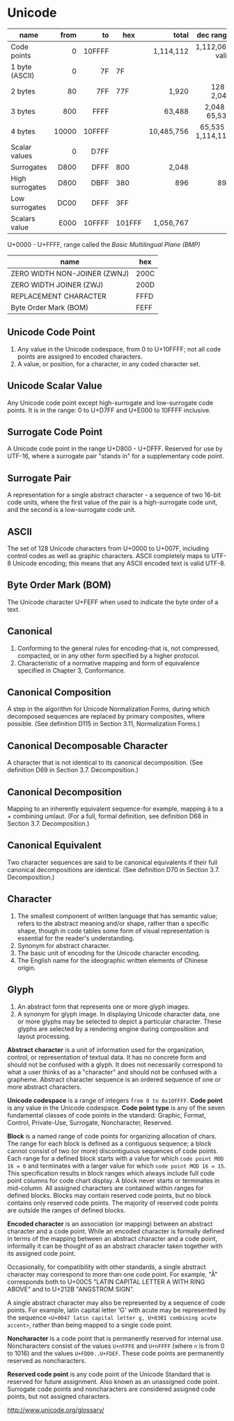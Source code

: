 # Unicode

name            | from |     to |  hex   |   total    | dec range   |
----------------|-----:|-------:|--------|-----------:|------------:|
Code points     |    0 | 10FFFF |        |  ‭1,114,112‬ |   1,112,064 valid
1 byte (ASCII)  |    0 |     7F |     7F |            |
2 bytes         |   80 |    7FF |    ‭77F |      1,920 |    128 - 2,047
3 bytes         |  800 |   FFFF |        |     63,488 |  2,048 - 65,535
4 bytes         |10000 | 10FFFF |        | 10,485,756 | 65,535 - ‭1,114,111‬
Scalar values   |    0 |   D7FF |        |            |
Surrogates      | D800 |   DFFF | 800    |      2,048 |
High surrogates | D800 |   DBFF | 380    |        896 | 894
Low surrogates  | DC00 |   DFFF | ‭3FF‬    |            |
Scalars value   | E000 | 10FFFF | ‭101FFF‬ |  ‭1,056,767‬ |

U+0000 - U+FFFF, range called the *Basic Multilingual Plane (BMP)*

name                         | hex
-----------------------------|-----
ZERO WIDTH NON-JOINER (ZWNJ) | 200C
ZERO WIDTH JOINER (ZWJ)      | 200D
REPLACEMENT CHARACTER        | FFFD
Byte Order Mark (BOM)        | FEFF




## Unicode Code Point
1. Any value in the Unicode codespace, from 0 to U+10FFFF; not all code points are assigned to encoded characters.
2. A value, or position, for a character, in any coded character set.

## Unicode Scalar Value
Any Unicode code point except high-surrogate and low-surrogate code points. It is in the range: 0 to U+D7FF and U+E000 to 10FFFF inclusive.

## Surrogate Code Point
A Unicode code point in the range U+D800 - U+DFFF. Reserved for use by UTF-16, where a surrogate pair "stands in" for a supplementary code point.

## Surrogate Pair
A representation for a single abstract character - a sequence of two 16-bit code units, where the first value of the pair is a high-surrogate code unit, and the second is a low-surrogate code unit.

## ASCII
The set of 128 Unicode characters from U+0000 to U+007F, including control codes as well as graphic characters. ASCII completely maps to UTF-8 Unicode encoding; this means that any ASCII encoded text is valid UTF-8.

## Byte Order Mark (BOM)
The Unicode character U+FEFF when used to indicate the byte order of a text. 

## Canonical
1. Conforming to the general rules for encoding-that is, not compressed, compacted, or in any other form specified by a higher protocol.
2. Characteristic of a normative mapping and form of equivalence specified in Chapter 3, Conformance.

## Canonical Composition
A step in the algorithm for Unicode Normalization Forms, during which decomposed sequences are replaced by primary composites, where possible. (See definition D115 in Section 3.11, Normalization Forms.)

## Canonical Decomposable Character
A character that is not identical to its canonical decomposition. (See definition D69 in Section 3.7. Decomposition.)

## Canonical Decomposition
Mapping to an inherently equivalent sequence-for example, mapping ä to a +  combining umlaut. (For a full, formal definition, see definition D68 in Section 3.7. Decomposition.)

## Canonical Equivalent
Two character sequences are said to be canonical equivalents if their full canonical decompositions are identical. (See definition D70 in Section 3.7. Decomposition.)

## Character
1. The smallest component of written language that has semantic value; refers to the abstract meaning and/or shape, rather than a specific shape, though in code tables some form of visual representation is essential for the reader's understanding.
2. Synonym for abstract character.
3. The basic unit of encoding for the Unicode character encoding.
4. The English name for the ideographic written elements of Chinese origin.

## Glyph
1. An abstract form that represents one or more glyph images.
2. A synonym for glyph image. In displaying Unicode character data, one or more glyphs may be selected to depict a particular character. These glyphs are selected by a rendering engine during composition and layout processing.


**Abstract character** is a unit of information used for the organization, control, or representation of textual data. It has no concrete form and should not be confused with a glyph. It does not necessarily correspond to what a user thinks of as a "character" and should not be confused with a grapheme. Abstract character sequence is an ordered sequence of one or more abstract characters.

**Unicode codespace** is a range of integers `from 0 to 0x10FFFF`. **Code point** is any value in the Unicode codespace. **Code point type** is any of the seven fundamental classes of code points in the standard: Graphic, Format, Control, Private-Use, Surrogate, Noncharacter, Reserved.

**Block** is a named range of code points for organizing allocation of chars. The range for each block is defined as a contiguous sequence; a block cannot consist of two (or more) discontiguous sequences of code points.  Each range for a defined block starts with a value for which `code point MOD 16 = 0` and terminates with a larger value for which `code point MOD 16 = 15`. This specification results in block ranges which always include full code point columns for code chart display. A block never starts or terminates in mid-column. All assigned characters are contained within ranges for defined blocks. Blocks may contain reserved code points, but no block contains only reserved code points. The majority of reserved code points are outside the ranges of defined blocks.

**Encoded character** is an association (or mapping) between an abstract character and a code point. While an encoded character is formally defined in terms of the mapping between an abstract character and a code point, informally it can be thought of as an abstract character taken together with its assigned code point. 

Occasionally, for compatibility with other standards, a single abstract character may correspond to more than one code point. For example, "Å" corresponds both to U+00C5 "LATIN CAPITAL LETTER A WITH RING ABOVE" and to 
U+212B "ANGSTROM SIGN". 

A single abstract character may also be represented by a sequence of code points. For example, latin capital letter 'G' with acute may be represented by the sequence `<U+0047 latin capital letter g, U+0301 combining acute accent>`, rather than being mapped to a single code point.

**Noncharacter** is a code point that is permanently reserved for internal use. Noncharacters consist of the values `U+nFFFE` and `U+nFFFF` (where `n` is from 0 to 1016) and the values `U+FDD0..U+FDEF`. These code points are permanently reserved as noncharacters.

**Reserved code point** is any code point of the Unicode Standard that is reserved for future assignment. Also known as an unassigned code point. Surrogate code points and noncharacters are considered assigned code points, but not assigned characters.


http://www.unicode.org/glossary/
